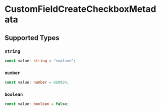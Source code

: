 # CustomFieldCreateCheckboxMetadata


## Supported Types

### `string`

```typescript
const value: string = "<value>";
```

### `number`

```typescript
const value: number = 888924;
```

### `boolean`

```typescript
const value: boolean = false;
```

